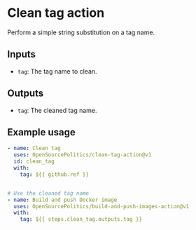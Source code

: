 # Clean tag action

Perform a simple string substitution on a tag name.

## Inputs
- `tag`: The tag name to clean.

## Outputs
- `tag`: The cleaned tag name.

## Example usage
```yaml
- name: Clean tag
  uses: OpenSourcePolitics/clean-tag-action@v1
  id: clean_tag
  with:
    tag: ${{ github.ref }}


# Use the cleaned tag name
- name: Build and push Docker image
  uses: OpenSourcePolitics/build-and-push-images-action@v1
  with:
    tag: ${{ steps.clean_tag.outputs.tag }}
```

